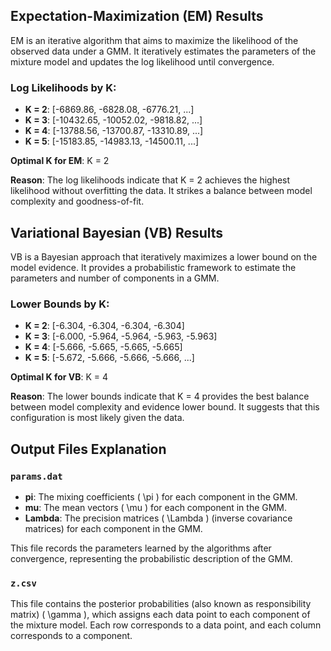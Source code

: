 ## Expectation-Maximization (EM) Results

EM is an iterative algorithm that aims to maximize the likelihood of the observed data under a GMM. It iteratively estimates the parameters of the mixture model and updates the log likelihood until convergence.

### Log Likelihoods by K:

- **K = 2**: [-6869.86, -6828.08, -6776.21, ...]
- **K = 3**: [-10432.65, -10052.02, -9818.82, ...]
- **K = 4**: [-13788.56, -13700.87, -13310.89, ...]
- **K = 5**: [-15183.85, -14983.13, -14500.11, ...]

**Optimal K for EM**: K = 2

**Reason**: The log likelihoods indicate that K = 2 achieves the highest likelihood without overfitting the data. It strikes a balance between model complexity and goodness-of-fit.

## Variational Bayesian (VB) Results

VB is a Bayesian approach that iteratively maximizes a lower bound on the model evidence. It provides a probabilistic framework to estimate the parameters and number of components in a GMM.

### Lower Bounds by K:

- **K = 2**: [-6.304, -6.304, -6.304, -6.304]
- **K = 3**: [-6.000, -5.964, -5.964, -5.963, -5.963]
- **K = 4**: [-5.666, -5.665, -5.665, -5.665]
- **K = 5**: [-5.672, -5.666, -5.666, -5.666, ...]

**Optimal K for VB**: K = 4

**Reason**: The lower bounds indicate that K = 4 provides the best balance between model complexity and evidence lower bound. It suggests that this configuration is most likely given the data.

## Output Files Explanation

### `params.dat`

- **pi**: The mixing coefficients \( \pi \) for each component in the GMM.
- **mu**: The mean vectors \( \mu \) for each component in the GMM.
- **Lambda**: The precision matrices \( \Lambda \) (inverse covariance matrices) for each component in the GMM.

This file records the parameters learned by the algorithms after convergence, representing the probabilistic description of the GMM.

### `z.csv`

This file contains the posterior probabilities (also known as responsibility matrix) \( \gamma \), which assigns each data point to each component of the mixture model. Each row corresponds to a data point, and each column corresponds to a component.


